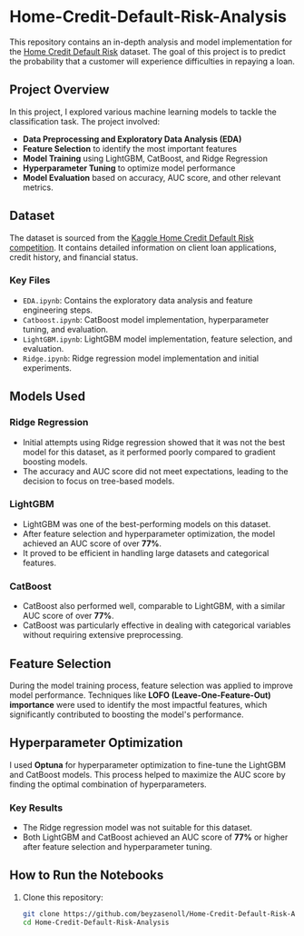 # Home-Credit-Default-Risk-Analysis

This repository contains an in-depth analysis and model implementation for the [Home Credit Default Risk](https://www.kaggle.com/c/home-credit-default-risk) dataset. The goal of this project is to predict the probability that a customer will experience difficulties in repaying a loan.

## Project Overview

In this project, I explored various machine learning models to tackle the classification task. The project involved:

- **Data Preprocessing and Exploratory Data Analysis (EDA)**
- **Feature Selection** to identify the most important features
- **Model Training** using LightGBM, CatBoost, and Ridge Regression
- **Hyperparameter Tuning** to optimize model performance
- **Model Evaluation** based on accuracy, AUC score, and other relevant metrics.

## Dataset

The dataset is sourced from the [Kaggle Home Credit Default Risk competition](https://www.kaggle.com/c/home-credit-default-risk/data). It contains detailed information on client loan applications, credit history, and financial status.

### Key Files
- `EDA.ipynb`: Contains the exploratory data analysis and feature engineering steps.
- `Catboost.ipynb`: CatBoost model implementation, hyperparameter tuning, and evaluation.
- `LightGBM.ipynb`: LightGBM model implementation, feature selection, and evaluation.
- `Ridge.ipynb`: Ridge regression model implementation and initial experiments.

## Models Used

### Ridge Regression
- Initial attempts using Ridge regression showed that it was not the best model for this dataset, as it performed poorly compared to gradient boosting models.
- The accuracy and AUC score did not meet expectations, leading to the decision to focus on tree-based models.

### LightGBM
- LightGBM was one of the best-performing models on this dataset.
- After feature selection and hyperparameter optimization, the model achieved an AUC score of over **77%**.
- It proved to be efficient in handling large datasets and categorical features.

### CatBoost
- CatBoost also performed well, comparable to LightGBM, with a similar AUC score of over **77%**.
- CatBoost was particularly effective in dealing with categorical variables without requiring extensive preprocessing.

## Feature Selection

During the model training process, feature selection was applied to improve model performance. Techniques like **LOFO (Leave-One-Feature-Out) importance** were used to identify the most impactful features, which significantly contributed to boosting the model's performance.

## Hyperparameter Optimization

I used **Optuna** for hyperparameter optimization to fine-tune the LightGBM and CatBoost models. This process helped to maximize the AUC score by finding the optimal combination of hyperparameters.

### Key Results

- The Ridge regression model was not suitable for this dataset.
- Both LightGBM and CatBoost achieved an AUC score of **77%** or higher after feature selection and hyperparameter tuning.

## How to Run the Notebooks

1. Clone this repository:
   ```bash
   git clone https://github.com/beyzasenoll/Home-Credit-Default-Risk-Analysis.git
   cd Home-Credit-Default-Risk-Analysis
